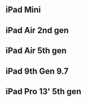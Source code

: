 

## iPad Mini

## iPad Air 2nd gen

## iPad Air 5th gen


## iPad 9th Gen 9.7


## iPad Pro 13' 5th gen


